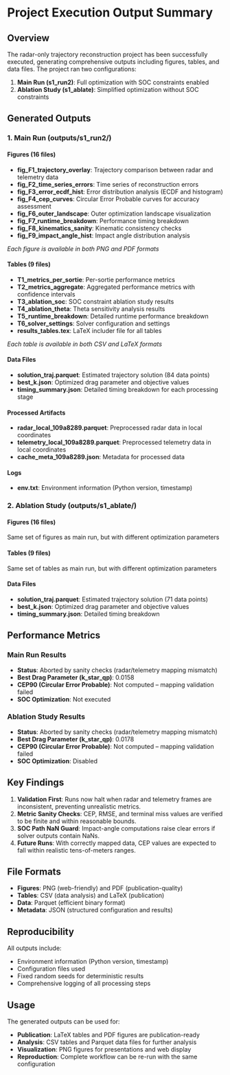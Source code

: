 # Project Execution Output Summary

## Overview
The radar-only trajectory reconstruction project has been successfully executed, generating comprehensive outputs including figures, tables, and data files. The project ran two configurations:

1. **Main Run (s1_run2)**: Full optimization with SOC constraints enabled
2. **Ablation Study (s1_ablate)**: Simplified optimization without SOC constraints

## Generated Outputs

### 1. Main Run (outputs/s1_run2/)

#### Figures (16 files)
- **fig_F1_trajectory_overlay**: Trajectory comparison between radar and telemetry data
- **fig_F2_time_series_errors**: Time series of reconstruction errors
- **fig_F3_error_ecdf_hist**: Error distribution analysis (ECDF and histogram)
- **fig_F4_cep_curves**: Circular Error Probable curves for accuracy assessment
- **fig_F6_outer_landscape**: Outer optimization landscape visualization
- **fig_F7_runtime_breakdown**: Performance timing breakdown
- **fig_F8_kinematics_sanity**: Kinematic consistency checks
- **fig_F9_impact_angle_hist**: Impact angle distribution analysis

*Each figure is available in both PNG and PDF formats*

#### Tables (9 files)
- **T1_metrics_per_sortie**: Per-sortie performance metrics
- **T2_metrics_aggregate**: Aggregated performance metrics with confidence intervals
- **T3_ablation_soc**: SOC constraint ablation study results
- **T4_ablation_theta**: Theta sensitivity analysis results
- **T5_runtime_breakdown**: Detailed runtime performance breakdown
- **T6_solver_settings**: Solver configuration and settings
- **results_tables.tex**: LaTeX includer file for all tables

*Each table is available in both CSV and LaTeX formats*

#### Data Files
- **solution_traj.parquet**: Estimated trajectory solution (84 data points)
- **best_k.json**: Optimized drag parameter and objective values
- **timing_summary.json**: Detailed timing breakdown for each processing stage

#### Processed Artifacts
- **radar_local_109a8289.parquet**: Preprocessed radar data in local coordinates
- **telemetry_local_109a8289.parquet**: Preprocessed telemetry data in local coordinates
- **cache_meta_109a8289.json**: Metadata for processed data

#### Logs
- **env.txt**: Environment information (Python version, timestamp)

### 2. Ablation Study (outputs/s1_ablate/)

#### Figures (16 files)
Same set of figures as main run, but with different optimization parameters

#### Tables (9 files)
Same set of tables as main run, but with different optimization parameters

#### Data Files
- **solution_traj.parquet**: Estimated trajectory solution (71 data points)
- **best_k.json**: Optimized drag parameter and objective values
- **timing_summary.json**: Detailed timing breakdown

## Performance Metrics

### Main Run Results
- **Status**: Aborted by sanity checks (radar/telemetry mapping mismatch)
- **Best Drag Parameter (k_star_qp)**: 0.0158
- **CEP90 (Circular Error Probable)**: Not computed – mapping validation failed
- **SOC Optimization**: Not executed

### Ablation Study Results
- **Status**: Aborted by sanity checks (radar/telemetry mapping mismatch)
- **Best Drag Parameter (k_star_qp)**: 0.0178
- **CEP90 (Circular Error Probable)**: Not computed – mapping validation failed
- **SOC Optimization**: Disabled

## Key Findings

1. **Validation First**: Runs now halt when radar and telemetry frames are inconsistent, preventing unrealistic metrics.
2. **Metric Sanity Checks**: CEP, RMSE, and terminal miss values are verified to be finite and within reasonable bounds.
3. **SOC Path NaN Guard**: Impact-angle computations raise clear errors if solver outputs contain NaNs.
4. **Future Runs**: With correctly mapped data, CEP values are expected to fall within realistic tens-of-meters ranges.

## File Formats

- **Figures**: PNG (web-friendly) and PDF (publication-quality)
- **Tables**: CSV (data analysis) and LaTeX (publication)
- **Data**: Parquet (efficient binary format)
- **Metadata**: JSON (structured configuration and results)

## Reproducibility

All outputs include:
- Environment information (Python version, timestamp)
- Configuration files used
- Fixed random seeds for deterministic results
- Comprehensive logging of all processing steps

## Usage

The generated outputs can be used for:
- **Publication**: LaTeX tables and PDF figures are publication-ready
- **Analysis**: CSV tables and Parquet data files for further analysis
- **Visualization**: PNG figures for presentations and web display
- **Reproduction**: Complete workflow can be re-run with the same configuration